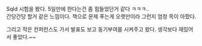 Sqld 시험을 봤다. 5일만에 한다는건 좀 힘들었던거 같다 ㅋㅋㅋ..  
간당간당 할거 같은 느낌이다. 책으로 문제 푸는게 오랫만이라 그런지 엄청 목이 아팠다.  

그리고 작은 컨퍼런스도 가서 발표도 보고 동기부여를 시켜주고 왔다.  생각보다 재밌어서 좋았다.~~
